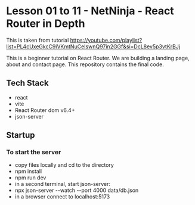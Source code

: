 # Lesson 01 to 11 - NetNinja - React Router in Depth

This is taken from tutorial https://youtube.com/playlist?list=PL4cUxeGkcC9iVKmtNuCeIswnQ97in2GGf&si=DcL8ev5p3vtKrBJj

This is a beginner tutorial on React Router. We are building a landing page, about and contact page. This repository contains the final code.

## Tech Stack

- react
- vite
- React Router dom v6.4+
- json-server

## Startup

### To start the server

- copy files locally and cd to the directory
- npm install
- npm run dev
- in a second terminal, start json-server:
- npx json-server --watch --port 4000 data/db.json
- in a browser connect to localhost:5173
